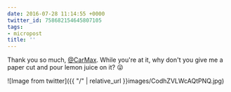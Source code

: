 ```yaml
---
date: 2016-07-28 11:14:55 +0000
twitter_id: 758682154645807105
tags:
- micropost
title: ''
---
```


Thank you so much, [@CarMax](https://twitter.com/CarMax). While you're at it, why don't you give me a paper cut and pour lemon juice on it? 😜

![Image from twitter]({{ "/" | relative_url  }}images/CodhZVLWcAQtPNQ.jpg)
